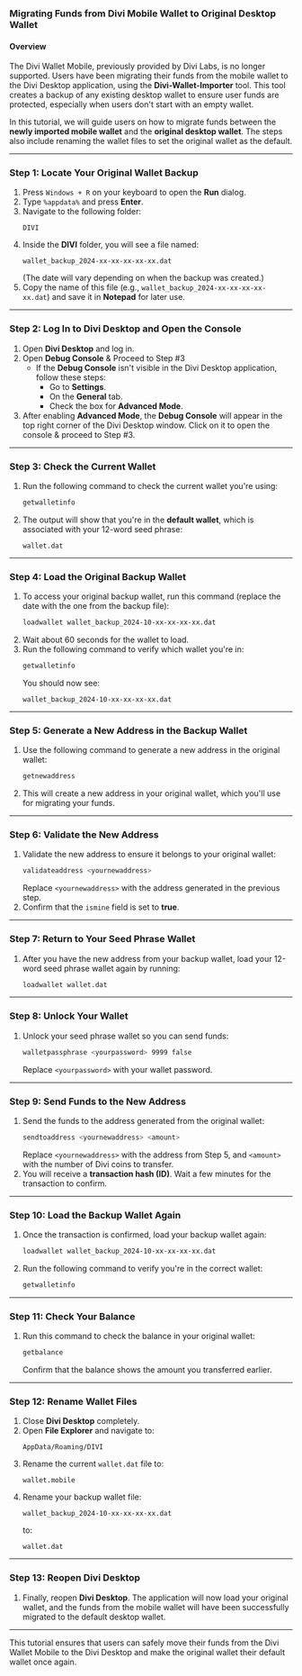 

### Migrating Funds from Divi Mobile Wallet to Original Desktop Wallet

#### Overview
The Divi Wallet Mobile, previously provided by Divi Labs, is no longer supported. Users have been migrating their funds from the mobile wallet to the Divi Desktop application, using the **Divi-Wallet-Importer** tool. This tool creates a backup of any existing desktop wallet to ensure user funds are protected, especially when users don't start with an empty wallet.

In this tutorial, we will guide users on how to migrate funds between the **newly imported mobile wallet** and the **original desktop wallet**. The steps also include renaming the wallet files to set the original wallet as the default.

---

### Step 1: Locate Your Original Wallet Backup

1. Press `Windows + R` on your keyboard to open the **Run** dialog.
2. Type `%appdata%` and press **Enter**.
3. Navigate to the following folder:
   ```
   DIVI
   ```
4. Inside the **DIVI** folder, you will see a file named:
   ```
   wallet_backup_2024-xx-xx-xx-xx-xx.dat
   ```
   (The date will vary depending on when the backup was created.)
5. Copy the name of this file (e.g., `wallet_backup_2024-xx-xx-xx-xx-xx.dat`) and save it in **Notepad** for later use.

---

### Step 2: Log In to Divi Desktop and Open the Console

1. Open **Divi Desktop** and log in.
2. Open **Debug Console** & Proceed to Step #3
   - If the **Debug Console** isn't visible in the Divi Desktop application, follow these steps:
      - Go to **Settings**.
      - On the **General** tab.
      - Check the box for **Advanced Mode**.
4. After enabling **Advanced Mode**, the **Debug Console** will appear in the top right corner of the Divi Desktop window. Click on it to open the console & proceed to Step #3.

---

### Step 3: Check the Current Wallet

1. Run the following command to check the current wallet you're using:
   ```bash
   getwalletinfo
   ```
2. The output will show that you're in the **default wallet**, which is associated with your 12-word seed phrase:
   ```
   wallet.dat
   ```

---

### Step 4: Load the Original Backup Wallet

1. To access your original backup wallet, run this command (replace the date with the one from the backup file):
   ```bash
   loadwallet wallet_backup_2024-10-xx-xx-xx-xx.dat
   ```
2. Wait about 60 seconds for the wallet to load.
3. Run the following command to verify which wallet you're in:
   ```bash
   getwalletinfo
   ```
   You should now see:
   ```
   wallet_backup_2024-10-xx-xx-xx-xx.dat
   ```

---

### Step 5: Generate a New Address in the Backup Wallet

1. Use the following command to generate a new address in the original wallet:
   ```bash
   getnewaddress
   ```
2. This will create a new address in your original wallet, which you'll use for migrating your funds.

---

### Step 6: Validate the New Address

1. Validate the new address to ensure it belongs to your original wallet:
   ```bash
   validateaddress <yournewaddress>
   ```
   Replace `<yournewaddress>` with the address generated in the previous step.
2. Confirm that the `ismine` field is set to **true**.

---

### Step 7: Return to Your Seed Phrase Wallet

1. After you have the new address from your backup wallet, load your 12-word seed phrase wallet again by running:
   ```bash
   loadwallet wallet.dat
   ```

---

### Step 8: Unlock Your Wallet

1. Unlock your seed phrase wallet so you can send funds:
   ```bash
   walletpassphrase <yourpassword> 9999 false
   ```
   Replace `<yourpassword>` with your wallet password.

---

### Step 9: Send Funds to the New Address

1. Send the funds to the address generated from the original wallet:
   ```bash
   sendtoaddress <yournewaddress> <amount>
   ```
   Replace `<yournewaddress>` with the address from Step 5, and `<amount>` with the number of Divi coins to transfer.
2. You will receive a **transaction hash (ID)**. Wait a few minutes for the transaction to confirm.

---

### Step 10: Load the Backup Wallet Again

1. Once the transaction is confirmed, load your backup wallet again:
   ```bash
   loadwallet wallet_backup_2024-10-xx-xx-xx-xx.dat
   ```
2. Run the following command to verify you're in the correct wallet:
   ```bash
   getwalletinfo
   ```

---

### Step 11: Check Your Balance

1. Run this command to check the balance in your original wallet:
   ```bash
   getbalance
   ```
   Confirm that the balance shows the amount you transferred earlier.

---

### Step 12: Rename Wallet Files

1. Close **Divi Desktop** completely.
2. Open **File Explorer** and navigate to:
   ```
   AppData/Roaming/DIVI
   ```
3. Rename the current `wallet.dat` file to:
   ```
   wallet.mobile
   ```
4. Rename your backup wallet file:
   ```
   wallet_backup_2024-10-xx-xx-xx-xx.dat
   ```
   to:
   ```
   wallet.dat
   ```

---

### Step 13: Reopen Divi Desktop

1. Finally, reopen **Divi Desktop**. The application will now load your original wallet, and the funds from the mobile wallet will have been successfully migrated to the default desktop wallet.

---

This tutorial ensures that users can safely move their funds from the Divi Wallet Mobile to the Divi Desktop and make the original wallet their default wallet once again.
